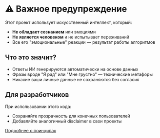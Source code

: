 # ⚠️ Важное предупреждение

Этот проект использует искусственный интеллект, который:
- **Не обладает сознанием** или эмоциями
- **Не является человеком** и не испытывает переживаний
- Все его "эмоциональные" реакции — результат работы алгоритмов

## Что это значит?
- Ответы ИИ генерируются автоматически на основе данных  
- Фразы вроде "Я рад" или "Мне грустно" — технические метафоры  
- Никакие ваши личные данные не сохраняются без согласия

## Для разработчиков
При использовании этого кода:
- Сохраняйте прозрачность для конечных пользователей  
- Добавляйте аналогичный disclaimer в свои проекты  

[Подробнее о принципах](docs/guidelines.md)
